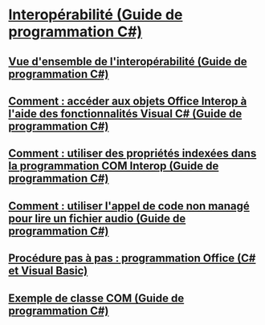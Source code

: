 # [Interopérabilité (Guide de programmation C#)](interoperability.md)
## [Vue d'ensemble de l'interopérabilité (Guide de programmation C#)](interoperability-overview.md)
## [Comment : accéder aux objets Office Interop à l'aide des fonctionnalités Visual C# (Guide de programmation C#)](how-to-access-office-onterop-objects.md)
## [Comment : utiliser des propriétés indexées dans la programmation COM Interop (Guide de programmation C#)](how-to-use-indexed-properties-in-com-interop-rogramming.md)
## [Comment : utiliser l'appel de code non managé pour lire un fichier audio (Guide de programmation C#)](how-to-use-platform-invoke-to-play-a-wave-file.md)
## [Procédure pas à pas : programmation Office (C# et Visual Basic)](walkthrough-office-programming.md)
## [Exemple de classe COM (Guide de programmation C#)](example-com-class.md)
